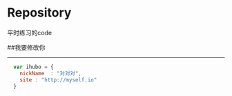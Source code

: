 # Repository
平时练习的code

##我要修改你 

***

```javascript
  var ihubo = {
    nickName  : "对对对",
    site : "http://myself.io"
  }
```


